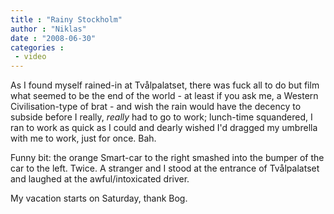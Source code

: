 ```yaml
---
title : "Rainy Stockholm"
author : "Niklas"
date : "2008-06-30"
categories : 
 - video
---
```


As I found myself rained-in at Tvålpalatset, there was fuck all to do but film what seemed to be the end of the world - at least if you ask me, a Western Civilisation-type of brat - and wish the rain would have the decency to subside before I really, _really_ had to go to work; lunch-time squandered, I ran to work as quick as I could and dearly wished I'd dragged my umbrella with me to work, just for once. Bah.

Funny bit: the orange Smart-car to the right smashed into the bumper of the car to the left. Twice. A stranger and I stood at the entrance of Tvålpalatset and laughed at the awful/intoxicated driver.

My vacation starts on Saturday, thank Bog.
